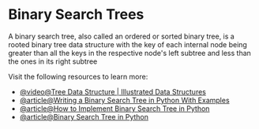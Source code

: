 # Binary Search Trees

A binary search tree, also called an ordered or sorted binary tree, is a rooted binary tree data structure with the key of each internal node being greater than all the keys in the respective node's left subtree and less than the ones in its right subtree

Visit the following resources to learn more:

- [@video@Tree Data Structure | Illustrated Data Structures](https://www.youtube.com/watch?v=S2W3SXGPVyU)
- [@article@Writing a Binary Search Tree in Python With Examples](https://blog.boot.dev/computer-science/binary-search-tree-in-python/)
- [@article@How to Implement Binary Search Tree in Python](https://web.archive.org/web/20230601181553/https://www.section.io/engineering-education/implementing-binary-search-tree-using-python/)
- [@article@Binary Search Tree in Python](https://www.pythonforbeginners.com/data-structures/binary-search-tree-in-python)
